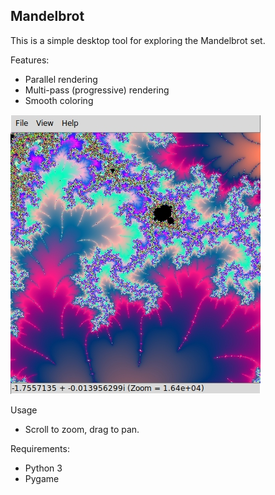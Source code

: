 Mandelbrot
----------

This is a simple desktop tool for exploring the Mandelbrot set.

Features:
  * Parallel rendering
  * Multi-pass (progressive) rendering
  * Smooth coloring

![screenshot](docs/screenshot.jpg)

Usage
  * Scroll to zoom, drag to pan.

Requirements:
  * Python 3
  * Pygame
